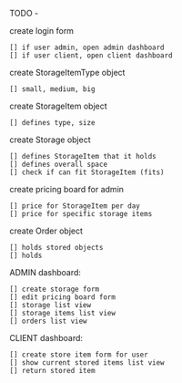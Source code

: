 TODO -

create login form

    [] if user admin, open admin dashboard
    [] if user client, open client dashboard

create StorageItemType object

    [] small, medium, big

create StorageItem object

    [] defines type, size

create Storage object

    [] defines StorageItem that it holds
    [] defines overall space
    [] check if can fit StorageItem (fits)

create pricing board for admin

    [] price for StorageItem per day
    [] price for specific storage items

create Order object

    [] holds stored objects
    [] holds

ADMIN dashboard:

    [] create storage form
    [] edit pricing board form
    [] storage list view
    [] storage items list view
    [] orders list view

CLIENT dashboard:

    [] create store item form for user
    [] show current stored items list view
    [] return stored item
